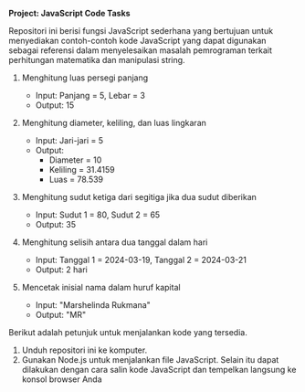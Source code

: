 **Project: JavaScript Code Tasks**

Repositori ini berisi fungsi JavaScript sederhana yang bertujuan untuk menyediakan contoh-contoh kode JavaScript yang dapat digunakan sebagai referensi dalam menyelesaikan masalah pemrograman terkait perhitungan matematika dan manipulasi string.

1. Menghitung luas persegi panjang
   - Input: Panjang = 5, Lebar = 3
   - Output: 15
  
2. Menghitung diameter, keliling, dan luas lingkaran
   - Input: Jari-jari = 5
   - Output:
     - Diameter = 10
     - Keliling = 31.4159
     - Luas = 78.539
    
3. Menghitung sudut ketiga dari segitiga jika dua sudut diberikan
   - Input: Sudut 1 = 80, Sudut 2 = 65
   - Output: 35

4. Menghitung selisih antara dua tanggal dalam hari
   - Input: Tanggal 1 = 2024-03-19, Tanggal 2 = 2024-03-21
   - Output: 2 hari

5. Mencetak inisial nama dalam huruf kapital
   - Input: "Marshelinda Rukmana"
   - Output: "MR"
  
Berikut adalah petunjuk untuk menjalankan kode yang tersedia.
1. Unduh repositori ini ke komputer.
2. Gunakan Node.js untuk menjalankan file JavaScript.
Selain itu dapat dilakukan dengan cara salin kode JavaScript dan tempelkan langsung ke konsol browser Anda
